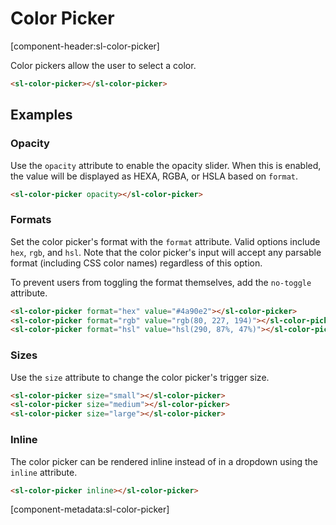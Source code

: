 # Color Picker

[component-header:sl-color-picker]

Color pickers allow the user to select a color.

```html preview
<sl-color-picker></sl-color-picker>
```

## Examples

### Opacity

Use the `opacity` attribute to enable the opacity slider. When this is enabled, the value will be displayed as HEXA, RGBA, or HSLA based on `format`.

```html preview
<sl-color-picker opacity></sl-color-picker>
```

### Formats

Set the color picker's format with the `format` attribute. Valid options include `hex`, `rgb`, and `hsl`. Note that the color picker's input will accept any parsable format (including CSS color names) regardless of this option.

To prevent users from toggling the format themselves, add the `no-toggle` attribute.

```html preview
<sl-color-picker format="hex" value="#4a90e2"></sl-color-picker>
<sl-color-picker format="rgb" value="rgb(80, 227, 194)"></sl-color-picker>
<sl-color-picker format="hsl" value="hsl(290, 87%, 47%)"></sl-color-picker>
```

### Sizes

Use the `size` attribute to change the color picker's trigger size.

```html preview
<sl-color-picker size="small"></sl-color-picker>
<sl-color-picker size="medium"></sl-color-picker>
<sl-color-picker size="large"></sl-color-picker>
```


### Inline

The color picker can be rendered inline instead of in a dropdown using the `inline` attribute.

```html preview
<sl-color-picker inline></sl-color-picker>
```

[component-metadata:sl-color-picker]
